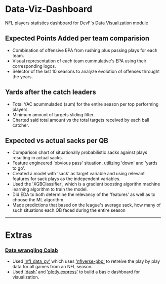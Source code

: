 # Data-Viz-Dashboard
NFL players statistics dashboard for DevF's Data Visualization module

## Expected Points Added per team comparision
- Combination of offensive EPA from rushing plus passing plays for each team.
- Visual representation of each team cummulative's EPA using their corresponding logos.
- Selector of the last 10 seasons to analyze evolution of offenses throught the years. 

## Yards after the catch leaders 
- Total YAC acummuladed (sum) for the entire season per top performing players.
- Minimum amount of targets sliding filter.
- Charted said total amount vs the total targets received by each ball catcher.

## Expected vs actual sacks per QB
- Comparison chart of situationally probabilistic sacks against plays resulting in actual sacks.
- Feature engineered 'obvious pass' situation, utilizing 'down' and 'yards to go'.
- Created a model with 'sack' as target variable and using relevant features for sack plays as the independent variables.
- Used the 'XGBClassifier', which is a gradient boosting algorithn machine learning algorithm to train the model. 
- Did EDA to both determine the relevancy of the 'features' as well as to choose the ML algorithm.
- Made predictions that based on the league's average sack, how many of such situations each QB faced during the entire season

---

# Extras
### [Data wrangling Colab](https://colab.research.google.com/drive/1Fi001xmwjThMcLuw4FgTefySJMSjFurU?usp=sharing)

- Used ['nfl_data_py'](https://pypi.org/project/nfl-data-py/) which uses ['nflverse-pbp'](https://github.com/nflverse/nflverse-pbp) to retreive the play by play data for all games from an NFL season.
- Used ['dash'](https://dash.plotly.com/) and ['plotly.express'](https://plotly.com/python-api-reference/index.html) to build a basic dashboard for visualization.
